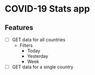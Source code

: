 # COVID-19 Stats app

## Features

- [ ] GET data for all countries
  - Filters
    - Today
    - Yesterday
    - Week
- [ ] GET data for a single country
